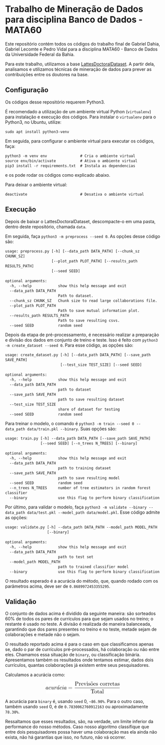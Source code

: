 # Trabalho de Mineração de Dados para disciplina Banco de Dados - MATA60
Este repositório contém todos os códigos do trabalho final de Gabriel Dahia, Gabriel Lecomte e Pedro Vidal para a disciplina MATA60 - Banco de Dados da Universidade Federal da Bahia.

Para este trabalho, utilizamos a base [LattesDoctoralDataset](https://github.com/thiagomagela/LattesDoctoralDataset). A partir dela, analisamos e utilizamos técnicas de mineração de dados para prever as contribuições entre os doutores na base.

## Configuração
Os códigos desse repositório requerem Python3.

É recomendado a utilização de um ambiente virtual Python (`virtualenv`) para instalação e execução dos códigos. Para instalar o `virtualenv` para o Python3, no Ubuntu, utilize:
```
sudo apt install python3-venv
```
Em seguida, para configurar o ambiente virtual para executar os códigos, faça:
```
python3 -m venv env               # Cria o ambiente virtual
source env/bin/activate           # Ativa o ambiente virtual
pip3 install -r requirements.txt  # Instala as dependencias
```
e os pode rodar os códigos como explicado abaixo.

Para deixar o ambiente virtual:
```
deactivate                        # Desativa o ambiente virtual
```

## Execução
Depois de baixar o LattesDoctoralDataset, descompacte-o em uma pasta, dentro deste repositório, chamada `data`.

Em seguida, faça `python3 -m preprocess --seed 0`. As opções desse código são:
```
usage: preprocess.py [-h] [--data_path DATA_PATH] [--chunk_sz CHUNK_SZ]
                     [--plot_path PLOT_PATH] [--results_path RESULTS_PATH]
                     [--seed SEED]

optional arguments:
  -h, --help            show this help message and exit
  --data_path DATA_PATH
                        Path to dataset.
  --chunk_sz CHUNK_SZ   Chunk size to read large collaborations file.
  --plot_path PLOT_PATH
                        Path to save mutual information plot.
  --results_path RESULTS_PATH
                        Path to save resulting csvs.
  --seed SEED           random seed
```

Depois da etapa de pré-processamento, é necessário realizar a preparação e divisão dos dados em conjunto de treino e teste. Isso é feito com `python3 -m create_dataset --seed 0`. Para esse código, as opções são:
```
usage: create_dataset.py [-h] [--data_path DATA_PATH] [--save_path SAVE_PATH]
                         [--test_size TEST_SIZE] [--seed SEED]

optional arguments:
  -h, --help            show this help message and exit
  --data_path DATA_PATH
                        path to dataset
  --save_path SAVE_PATH
                        path to save resulting dataset
  --test_size TEST_SIZE
                        share of dataset for testing
  --seed SEED           random seed
```

Para treinar o modelo, o comando é `python3 -m train --seed 0 --data_path data/train.pkl --binary`. Suas opções são:
```
usage: train.py [-h] --data_path DATA_PATH [--save_path SAVE_PATH]
                [--seed SEED] [--n_trees N_TREES] [--binary]

optional arguments:
  -h, --help            show this help message and exit
  --data_path DATA_PATH
                        path to training dataset
  --save_path SAVE_PATH
                        path to save resulting model
  --seed SEED           random seed
  --n_trees N_TREES     number of tree estimators in random forest classifier
  --binary              use this flag to perform binary classification
```

Por último, para validar o modelo, faça `python3 -m validate --binary --data_path data/test.pkl --model_path data/model.pkl`. Esse código admite as opções:
```
usage: validate.py [-h] --data_path DATA_PATH --model_path MODEL_PATH
                   [--binary]

optional arguments:
  -h, --help            show this help message and exit
  --data_path DATA_PATH
                        path to test set
  --model_path MODEL_PATH
                        path to trained classifier model
  --binary              use this flag to perform binary classification
```

O resultado esperado é a acurácia do método, que, quando rodado com os parâmetros acima, deve ser de `0.8689972453355295`.

## Validação
O conjunto de dados acima é dividido da seguinte maneira: são sorteados 60% de todos os pares de currículos para que sejam usados no treino; o restante é usado no teste. A divisão é realizada de maneira balanceada, garantindo que dos pares presentes no treino e no teste, metade sejam de colaborações e metade não o sejam.

O resultado reportado acima é para o caso em que classificamos apenas se, dado o par de currículos pré-processados, há colaboração ou não entre eles. Chamamos essa situação de `binary`, ou classificação binária. Apresentamos também os resultados onde tentamos estimar, dados dois currículos, quantas colaborações já existem entre seus pesquisadores.

Calculamos a acurácia como:

<div align='center'>
  <img src='accuracy.png' width='240px'>
</div>

A acurácia para `binary` é, usando `seed` 0, `~86.90%`. Para o outro caso, também usando `seed` 0, é de `0.7830062760912163` ou aproximadamente `78.30%`.

Ressaltamos que esses resultados, são, na verdade, um limite inferior da performance do nosso métodos. Caso nosso algoritmo classifique que entre dois pesquisadores possa haver uma colaboração mas ela ainda não exista, não há garantias que isso, no futuro, não vá ocorrer.
